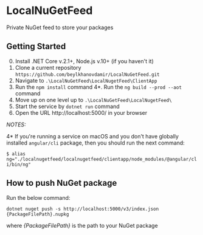 # LocalNuGetFeed
Private NuGet feed to store your packages

## Getting Started

0. Install .NET Core v.2.1+, Node.js v.10+ (if you haven't it)
1. Clone a current repository `https://github.com/beylkhanovdamir/LocalNuGetFeed.git`
2. Navigate to `.\LocalNuGetFeed\LocalNugetFeed\ClientApp`
3. Run the `npm install` command
4*. Run the `ng build --prod --aot` command
5. Move up on one level up to `.\LocalNuGetFeed\LocalNugetFeed\`
6. Start the service by `dotnet run` command
7. Open the URL http://localhost:5000/ in your browser

*NOTES:*

4* If you're running a service on macOS and you don't have globally installed `angular/cli` package, then you should run the next command:

`$ alias ng="./localnugetfeed/localnugetfeed/clientapp/node_modules/@angular/cli/bin/ng"`

## How to push NuGet package

Run the below command:

`dotnet nuget push -s http://localhost:5000/v3/index.json {PackageFilePath}.nupkg` 

where *{PackageFilePath}* is the path to your NuGet package
